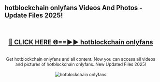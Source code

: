 <h2>hotblockchain onlyfans Videos And Photos - Update Files 2025!</h2>
<br>
<div align="center">
<h2><a href="https://linkcuts.com/hfmhzwbr" rel="nofollow">🔴 CLICK HERE 🌐==►► hotblockchain onlyfans</a></h2>
<br>
Get hotblockchain onlyfans and all content. Now you can access all videos and pictures of hotblockchain onlyfans. New Updated Files 2025!
<br>
<br>
<a href="https://linkcuts.com/hfmhzwbr" rel="nofollow" data-target="animated-image.originalLink"><img src="https://i.ibb.co.com/WyWwxjT/player-gif2.gif" alt="hotblockchain onlyfans" style="max-width: 100%; display: inline-block;" data-target="animated-image.originalImage"></a>
</div>
<br>